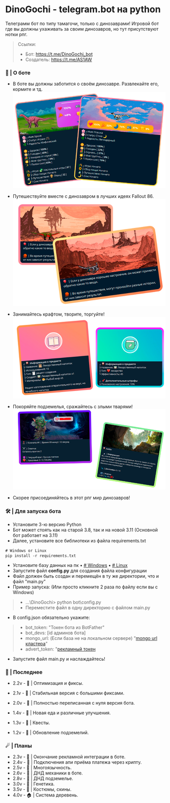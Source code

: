 # DinoGochi - telegram.bot на python
Телеграмм бот по типу тамагочи, только с динозаврами!
Игровой бот где вы должны ухаживать за своим динозавров, но тут присутствуют нотки рпг.

 > Ссылки:
 > - Бот: https://t.me/DinoGochi_bot
 > - Создатель: https://t.me/AS1AW

### 🦕 | О боте

- В боте вы должны заботится о своём динозавре. Развлекайте его, кормите и тд.
![Профиль](images/preview/profile_i.png)

- Путешествуйте вместе с динозавром в лучших идеях Fallout 86.
![Профиль](images/preview/journey_i.png)

- Занимайтесь крафтом, творите, торгуйте!
![Крафт](images/preview/craft_i.png)

- Покоряйте подземелья, сражайтесь с злыми тварями!
![Подземелья](images/preview/dungeons_i.png)

- Скорее присоединяйтесь в этот рпг мир динозавров!

### 🛠 | Для запуска бота
- Установите 3-ю версию Python
- Бот может стоять как на старой 3.8, так и на новой 3.11 (Основной бот работает на 3.11)
- Далее, установите все библиотеки из файла requirements.txt
>
    # Windows or Linux
    pip install -r requirements.txt

- Установите базу данных на пк
• [# Windows](
    https://metanit.com/nosql/mongodb/1.2.php
   )
• [# Linux](
    https://www.dmosk.ru/miniinstruktions.php?mini=mongodb-ubuntu
   )
- Запустите файл **config.py** для создания файла конфигурации
- Файл должен быть создан и перемещён в ту же директории, что и файл "main.py"
- Пример запуска: (Или просто кликните 2 раза по файлу если вы с Windows)
> - ...\DinoGochi> python bot\config.py
> - Переместите файл в одну директорию с файлом main.py

- В config.json обязательно укажите: 
> - bot_token: "Токен бота из BotFather"
> - bot_devs: [id админов бота]
> - mongo_url: (Если база не на локальном сервере) "[mongo url кластера](https://gist.github.com/DeltaCoderr/0de27e6088822302dcb27db1827d64c1?permalink_comment_id=3676453)"
> - advert_token: "[рекламный токен](https://gramads.net/)

- Запустите файл main.py и наслаждайтесь!

### 📜 | Последнее

- 2.2v - 🎩 | Оптимизация и фиксы.
- 2.1v - 🍣 | Стабильная версия с большими фиксами.

- 2.0v - 🍡 | Полностью переписанная с нуля версия бота.
- 1.4v - 🌭 | Новая еда и различные улучшения.
- 1.3v - 📜 | Квесты.
- 1.2v - 🗻 | Обновление подземелий.

### ☄ | Планы

- 2.3v - 🎰 | Окончание рекламной интеграции в боте.
- 2.4v - 👑 | Подключения апи приёма платежа через крипту.
- 2.5v - 👅 | Многоязычность.
- 2.6v - 🎲 | ДНД механики в боте.
- 2.8v - 🗻 | ДНД подземелье.
- 3.0v - 🧬 | Генетика.
- 3.5v - 🧥 | Костюмы, скины.
- 4.0v - 🏠 | Система деревень.